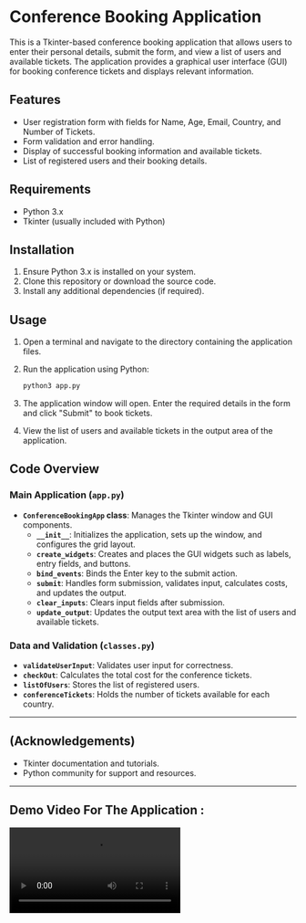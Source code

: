# Conference Booking Application

This is a Tkinter-based conference booking application that allows users to enter their personal details, submit the form, and view a list of users and available tickets. The application provides a graphical user interface (GUI) for booking conference tickets and displays relevant information.

## Features

- User registration form with fields for Name, Age, Email, Country, and Number of Tickets.
- Form validation and error handling.
- Display of successful booking information and available tickets.
- List of registered users and their booking details.

## Requirements

- Python 3.x
- Tkinter (usually included with Python)

## Installation

1. Ensure Python 3.x is installed on your system.
2. Clone this repository or download the source code.
3. Install any additional dependencies (if required).

## Usage

1. Open a terminal and navigate to the directory containing the application files.
2. Run the application using Python:

    ```bash
    python3 app.py
    ```

3. The application window will open. Enter the required details in the form and click "Submit" to book tickets.
4. View the list of users and available tickets in the output area of the application.

## Code Overview

### Main Application (`app.py`)

- **`ConferenceBookingApp` class**: Manages the Tkinter window and GUI components.
  - **`__init__`**: Initializes the application, sets up the window, and configures the grid layout.
  - **`create_widgets`**: Creates and places the GUI widgets such as labels, entry fields, and buttons.
  - **`bind_events`**: Binds the Enter key to the submit action.
  - **`submit`**: Handles form submission, validates input, calculates costs, and updates the output.
  - **`clear_inputs`**: Clears input fields after submission.
  - **`update_output`**: Updates the output text area with the list of users and available tickets.

### Data and Validation (`classes.py`)

- **`validateUserInput`**: Validates user input for correctness.
- **`checkOut`**: Calculates the total cost for the conference tickets.
- **`listOfUsers`**: Stores the list of registered users.
- **`conferenceTickets`**: Holds the number of tickets available for each country.
-----


## (Acknowledgements)

- Tkinter documentation and tutorials.
- Python community for support and resources.
--------
## Demo Video For The Application :  

<video controls src="Demo-video/Conference Booking Application (video-converter.com).mp4" title="Title"></video>